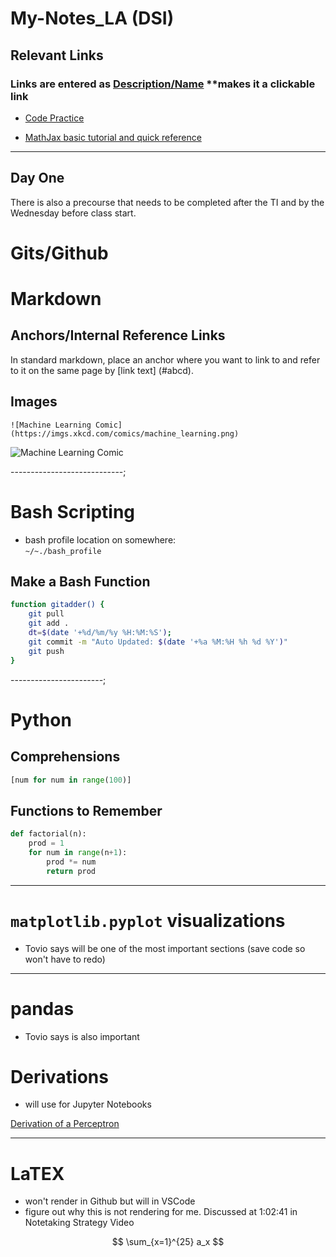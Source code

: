 # My-Notes_LA (DSI)

## Relevant Links

### Links are entered as [Description/Name](Link)  **makes it a clickable link

* [Code Practice](https://codingbat.com/python)

* [MathJax basic tutorial and quick reference](https://math.meta.stackexchange.com/questions/5020/mathjax-basic-tutorial-and-quick-reference)

----------------------

## Day One

There is also a precourse that needs to be completed after the TI and by the Wednesday before class start.

# Gits/Github



# Markdown

## Anchors/Internal Reference Links

In standard markdown, place an anchor <a name="abcd"></a> where you want to link to and refer to it on the same page by [link text] (#abcd).

## Images

``` 
![Machine Learning Comic](https://imgs.xkcd.com/comics/machine_learning.png)
```

![Machine Learning Comic](https://imgs.xkcd.com/comics/machine_learning.png)


----------------------------;

# Bash Scripting

* bash profile location on somewhere:  
`~/~./bash_profile`

## Make a Bash Function

```bash
function gitadder() {
    git pull
    git add .
    dt=$(date '+%d/%m/%y %H:%M:%S');
    git commit -m "Auto Updated: $(date '+%a %M:%H %h %d %Y')"
    git push
}
```

-----------------------;

# Python

## Comprehensions

```Python
[num for num in range(100)]

```

## Functions to Remember

```Python
def factorial(n):
    prod = 1
    for num in range(n+1):
        prod *= num
        return prod
```
------------------------------------------
# `matplotlib.pyplot` visualizations

* Tovio says will be one of the most important sections (save code so won't have to redo)

---------------------------------------

# pandas

* Tovio says is also important 

# Derivations 

* will use for Jupyter Notebooks

[Derivation of a Perceptron]()

--------------------------------------

# LaTEX
* won't render in Github but will in VSCode
* figure out why this is not rendering for me. Discussed at 1:02:41 in Notetaking Strategy Video

$$
\sum_{x=1}^{25} a_x
$$

